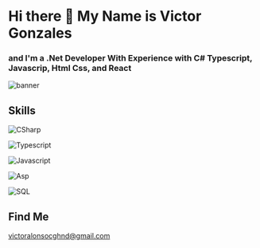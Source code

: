 # Hi there 👋 My Name is Victor Gonzales
### and I'm a .Net Developer With Experience with C# Typescript, Javascrip, Html Css, and React
<img src="https://github.com/VictorGonTec/FotosGithub/blob/main/githubImages/imagenProfile3.png" alt="banner" />

## Skills

![CSharp](https://img.shields.io/badge/C%23-CSharp-512BD4)

![Typescript](https://img.shields.io/badge/TS-Typescript-blue)

![Javascript](https://img.shields.io/badge/JS-Javascript-yellow)

![Asp](https://img.shields.io/badge/.NET-Asp.Net-512BD4)

![SQL](https://img.shields.io/badge/SQL-Server-42a4f5)

## Find Me
victoralonsocghnd@gmail.com


<!--
**VictorGonTec/VictorGonTec** is a ✨ _special_ ✨ repository because its `README.md` (this file) appears on your GitHub profile.

Here are some ideas to get you started:

- 🔭 I’m currently working on ...
- 🌱 I’m currently learning ...
- 👯 I’m looking to collaborate on ...
- 🤔 I’m looking for help with ...
- 💬 Ask me about ...
- 📫 How to reach me: ...
- 😄 Pronouns: ...
- ⚡ Fun fact: ...
-->
